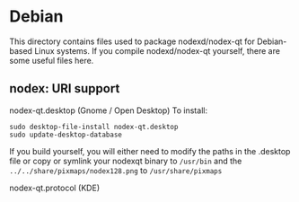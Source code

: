 
Debian
====================
This directory contains files used to package nodexd/nodex-qt
for Debian-based Linux systems. If you compile nodexd/nodex-qt yourself, there are some useful files here.

## nodex: URI support ##


nodex-qt.desktop  (Gnome / Open Desktop)
To install:

	sudo desktop-file-install nodex-qt.desktop
	sudo update-desktop-database

If you build yourself, you will either need to modify the paths in
the .desktop file or copy or symlink your nodexqt binary to `/usr/bin`
and the `../../share/pixmaps/nodex128.png` to `/usr/share/pixmaps`

nodex-qt.protocol (KDE)

